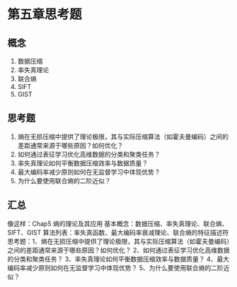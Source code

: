 # 第五章思考题

## 概念

1. 数据压缩
2. 率失真理论
3. 联合熵
4. SIFT
5. GIST

## 思考题

1. 熵在无损压缩中提供了理论极限，其与实际压缩算法（如霍夫曼编码）之间的差距通常来源于哪些原因？如何优化？
2. 如何通过表征学习优化高维数据的分类和聚类任务？
3. 率失真理论如何平衡数据压缩效率与数据质量？
4. 最大编码率减少原则如何在无监督学习中体现优势？
5. 为什么要使用联合熵的二阶近似？

## 汇总

像这样：Chap5 熵的理论及其应用
基本概念：数据压缩、率失真理论、联合熵、SIFT、GIST
算法列表：率失真函数、最大编码率衰减理论、联合熵的特征描述符
思考题：1、熵在无损压缩中提供了理论极限，其与实际压缩算法（如霍夫曼编码）之间的差距通常来源于哪些原因？如何优化？
2、如何通过表征学习优化高维数据的分类和聚类任务？
3、率失真理论如何平衡数据压缩效率与数据质量？
4、最大编码率减少原则如何在无监督学习中体现优势？
5、为什么要使用联合熵的二阶近似？